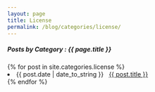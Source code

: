 ```yaml
---
layout: page
title: License
permalink: /blog/categories/license/
---
```


<h5> Posts by Category : {{ page.title }} </h5>

<div class="card">
{% for post in site.categories.license %}
 <li class="category-posts"><span>{{ post.date | date_to_string }}</span> &nbsp; <a href="{{ post.url }}">{{ post.title }}</a></li>
{% endfor %}
</div>